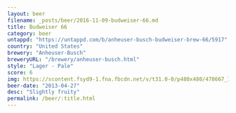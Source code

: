 ```yaml
---
layout: beer
filename: _posts/beer/2016-11-09-budweiser-66.md
title: Budweiser 66
category: beer
untappd: "https://untappd.com/b/anheuser-busch-budweiser-brew-66/5917"
country: "United States"
brewery: "Anheuser-Busch"
breweryURL: "/brewery/anheuser-busch.html"
style: "Lager - Pale"
score: 6
img: https://scontent.fsyd9-1.fna.fbcdn.net/v/t31.0-0/p480x480/478667_10151649177378745_981383908_o.jpg?_nc_cat=101&_nc_sid=e007fa&_nc_ohc=2q1gWQRyCpwAX94shAi&_nc_ht=scontent.fsyd9-1.fna&tp=6&oh=ade5f44bde66125f60ad4caf019b7b1e&oe=5F963EEF
beer-date: "2013-04-27"
desc: "Slightly fruity"
permalink: /beer/:title.html
---
```

